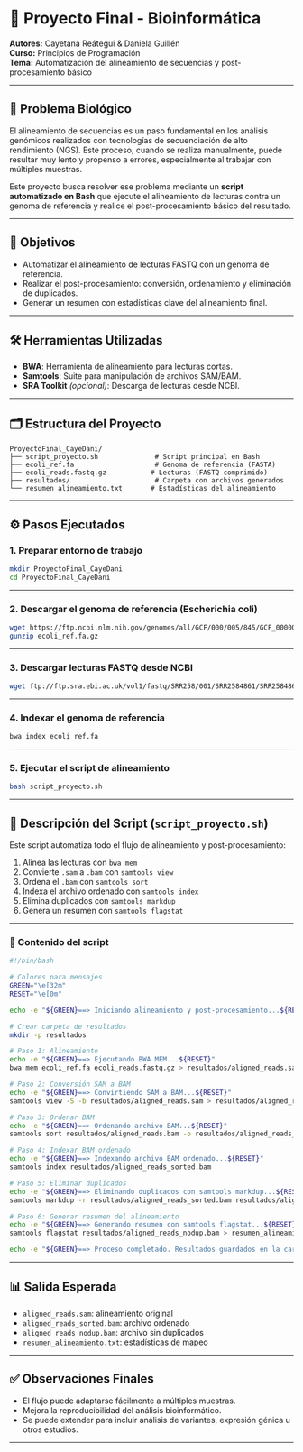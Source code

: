 # 🔬 Proyecto Final - Bioinformática

**Autores:** Cayetana Reátegui & Daniela Guillén  
**Curso:** Principios de Programación  
**Tema:** Automatización del alineamiento de secuencias y post-procesamiento básico

---

## 🧠 Problema Biológico

El alineamiento de secuencias es un paso fundamental en los análisis genómicos realizados con tecnologías de secuenciación de alto rendimiento (NGS). Este proceso, cuando se realiza manualmente, puede resultar muy lento y propenso a errores, especialmente al trabajar con múltiples muestras.

Este proyecto busca resolver ese problema mediante un **script automatizado en Bash** que ejecute el alineamiento de lecturas contra un genoma de referencia y realice el post-procesamiento básico del resultado.

---

## 🎯 Objetivos

- Automatizar el alineamiento de lecturas FASTQ con un genoma de referencia.  
- Realizar el post-procesamiento: conversión, ordenamiento y eliminación de duplicados.  
- Generar un resumen con estadísticas clave del alineamiento final.

---

## 🛠️ Herramientas Utilizadas

- **BWA**: Herramienta de alineamiento para lecturas cortas.  
- **Samtools**: Suite para manipulación de archivos SAM/BAM.  
- **SRA Toolkit** *(opcional)*: Descarga de lecturas desde NCBI.

---

## 🗂️ Estructura del Proyecto

```text
ProyectoFinal_CayeDani/
├── script_proyecto.sh              # Script principal en Bash
├── ecoli_ref.fa                    # Genoma de referencia (FASTA)
├── ecoli_reads.fastq.gz           # Lecturas (FASTQ comprimido)
├── resultados/                     # Carpeta con archivos generados
└── resumen_alineamiento.txt       # Estadísticas del alineamiento
```

---

## ⚙️ Pasos Ejecutados

### 1. Preparar entorno de trabajo

```bash
mkdir ProyectoFinal_CayeDani
cd ProyectoFinal_CayeDani
```

---

### 2. Descargar el genoma de referencia (Escherichia coli)

```bash
wget https://ftp.ncbi.nlm.nih.gov/genomes/all/GCF/000/005/845/GCF_000005845.2_ASM584v2/GCF_000005845.2_ASM584v2_genomic.fna.gz -O ecoli_ref.fa.gz
gunzip ecoli_ref.fa.gz
```

---

### 3. Descargar lecturas FASTQ desde NCBI

```bash
wget ftp://ftp.sra.ebi.ac.uk/vol1/fastq/SRR258/001/SRR2584861/SRR2584861_1.fastq.gz -O ecoli_reads.fastq.gz
```

---

### 4. Indexar el genoma de referencia

```bash
bwa index ecoli_ref.fa
```

---

### 5. Ejecutar el script de alineamiento

```bash
bash script_proyecto.sh
```

---

## 📜 Descripción del Script (`script_proyecto.sh`)

Este script automatiza todo el flujo de alineamiento y post-procesamiento:

1. Alinea las lecturas con `bwa mem`  
2. Convierte `.sam` a `.bam` con `samtools view`  
3. Ordena el `.bam` con `samtools sort`  
4. Indexa el archivo ordenado con `samtools index`  
5. Elimina duplicados con `samtools markdup`  
6. Genera un resumen con `samtools flagstat`

---

### 🔧 Contenido del script

```bash
#!/bin/bash

# Colores para mensajes
GREEN="\e[32m"
RESET="\e[0m"

echo -e "${GREEN}==> Iniciando alineamiento y post-procesamiento...${RESET}"

# Crear carpeta de resultados
mkdir -p resultados

# Paso 1: Alineamiento
echo -e "${GREEN}==> Ejecutando BWA MEM...${RESET}"
bwa mem ecoli_ref.fa ecoli_reads.fastq.gz > resultados/aligned_reads.sam

# Paso 2: Conversión SAM a BAM
echo -e "${GREEN}==> Convirtiendo SAM a BAM...${RESET}"
samtools view -S -b resultados/aligned_reads.sam > resultados/aligned_reads.bam

# Paso 3: Ordenar BAM
echo -e "${GREEN}==> Ordenando archivo BAM...${RESET}"
samtools sort resultados/aligned_reads.bam -o resultados/aligned_reads_sorted.bam

# Paso 4: Indexar BAM ordenado
echo -e "${GREEN}==> Indexando archivo BAM ordenado...${RESET}"
samtools index resultados/aligned_reads_sorted.bam

# Paso 5: Eliminar duplicados
echo -e "${GREEN}==> Eliminando duplicados con samtools markdup...${RESET}"
samtools markdup -r resultados/aligned_reads_sorted.bam resultados/aligned_reads_nodup.bam

# Paso 6: Generar resumen del alineamiento
echo -e "${GREEN}==> Generando resumen con samtools flagstat...${RESET}"
samtools flagstat resultados/aligned_reads_nodup.bam > resumen_alineamiento.txt

echo -e "${GREEN}==> Proceso completado. Resultados guardados en la carpeta 'resultados'.${RESET}"
```

---

## 📊 Salida Esperada

- `aligned_reads.sam`: alineamiento original  
- `aligned_reads_sorted.bam`: archivo ordenado  
- `aligned_reads_nodup.bam`: archivo sin duplicados  
- `resumen_alineamiento.txt`: estadísticas de mapeo  

---

## ✅ Observaciones Finales

- El flujo puede adaptarse fácilmente a múltiples muestras.  
- Mejora la reproducibilidad del análisis bioinformático.  
- Se puede extender para incluir análisis de variantes, expresión génica u otros estudios.

---
